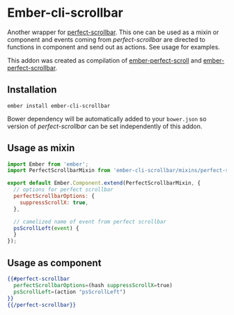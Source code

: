 # Ember-cli-scrollbar

Another wrapper for [perfect-scrollbar](https://github.com/noraesae/perfect-scrollbar). This one  can be used as a mixin or component and events coming from *perfect-scrollbar* are directed
to functions in component and send out as actions. See usage for examples.

This addon was created as compilation of [ember-perfect-scroll](https://github.com/imanhodjaev/ember-perfect-scroll) and [ember-perfect-scrollbar](https://github.com/null-null-null/ember-perfect-scrollbar).

## Installation

`ember install ember-cli-scrollbar`

Bower dependency will be automatically added to your `bower.json` so version of *perfect-scrollbar* can be set independently of this addon.

## Usage as mixin

```js
import Ember from 'ember';
import PerfectScrollbarMixin from 'ember-cli-scrollbar/mixins/perfect-scrollbar';

export default Ember.Component.extend(PerfectScrollbarMixin, {
  // options for perfect scrollbar
  perfectScrollbarOptions: {
    suppressScrollX: true,
  },

  // camelized name of event from perfect scrollbar
  psScrollLeft(event) {
  }
});
```

## Usage as component

```hbs
{{#perfect-scrollbar
  perfectScrollbarOptions=(hash suppressScrollX=true)
  psScrollLeft=(action "psScrollLeft")
}}
{{/perfect-scrollbar}}
```
